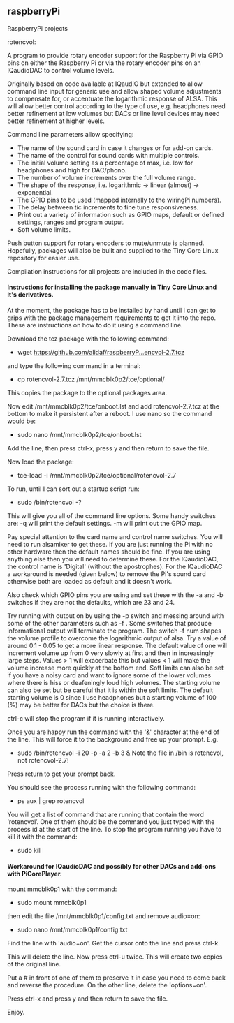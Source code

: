 ## raspberryPi
RaspberryPi projects

rotencvol:

A program to provide rotary encoder support for the Raspberry Pi via GPIO pins on either the Raspberry Pi 
or via the rotary encoder pins on an IQaudioDAC to control volume levels.

Originally based on code available at IQaudIO but extended to allow command line input for generic use and allow
shaped volume adjustments to compensate for, or accentuate the logarithmic response of ALSA. This will allow better 
control according to the type of use, e.g. headphones need better refinement at low volumes but DACs or line level 
devices may need better refinement at higher levels.

Command line parameters allow specifying:

* The name of the sound card in case it changes or for add-on cards.
* The name of the control for sound cards with multiple controls.
* The initial volume setting as a percentage of max, i.e. low for headphones and high for DAC/phono.
* The number of volume increments over the full volume range.
* The shape of the response, i.e. logarithmic -> linear (almost) -> exponential.
* The GPIO pins to be used (mapped internally to the wiringPi numbers).
* The delay between tic increments to fine tune responsiveness.
* Print out a variety of information such as GPIO maps, default or defined settings, ranges and program output.
* Soft volume limits.

Push button support for rotary encoders to mute/unmute is planned.
Hopefully, packages will also be built and supplied to the Tiny Core Linux repository for easier use.

Compilation instructions for all projects are included in the code files.

#### Instructions for installing the package manually in Tiny Core Linux and it's derivatives.

At the moment, the package has to be installed by hand until I can get to grips with the package management
requirements to get it into the repo. These are instructions on how to do it using a command line.

Download the tcz package with the following command:

* wget https://github.com/alidaf/raspberryP...encvol-2.7.tcz

and type the following command in a terminal:

* cp rotencvol-2.7.tcz /mnt/mmcblk0p2/tce/optional/

This copies the package to the optional packages area.

Now edit /mnt/mmcblk0p2/tce/onboot.lst and add rotencvol-2.7.tcz at the bottom to make it persistent after a reboot.
I use nano so the command would be:

* sudo nano /mnt/mmcblk0p2/tce/onboot.lst

Add the line, then press ctrl-x, press y and then return to save the file.

Now load the package:

* tce-load -i /mnt/mmcblk0p2/tce/optional/rotencvol-2.7

To run, until I can sort out a startup script run:

* sudo /bin/rotencvol -?

This will give you all of the command line options. Some handy switches are:
  -q will print the default settings. 
  -m will print out the GPIO map.

Pay special attention to the card name and control name switches. You will need to run alsamixer to get these. 
If you are just running the Pi with no other hardware then the default names should be fine. If you are using 
anything else then you will need to determine these. For the IQaudioDAC, the control name is 'Digital' 
(without the apostrophes). For the IQaudioDAC a workaround is needed (given below) to remove the Pi's sound card 
otherwise both are loaded as default and it doesn't work.

Also check which GPIO pins you are using and set these with the -a and -b switches if they are not the defaults, 
which are 23 and 24.

Try running with output on by using the -p switch and messing around with some of the other parameters such 
as -f <num>. Some switches that produce informational output will terminate the program. The switch -f num 
shapes the volume profile to overcome the logarithmic output of alsa. Try a value of around 0.1 - 0.05 to get a 
more linear response. The default value of one will increment volume up from 0 very slowly at first and then in 
increasingly large steps. Values > 1 will exacerbate this but values < 1 will make the volume increase more 
quickly at the bottom end. Soft limits can also be set if you have a noisy card and want to ignore some of the 
lower volumes where there is hiss or deafeningly loud high volumes. The starting volume can also be set but be 
careful that it is within the soft limits. The default starting volume is 0 since I use headphones but a starting 
volume of 100 (%) may be better for DACs but the choice is there.

ctrl-c will stop the program if it is running interactively.

Once you are happy run the command with the '&' character at the end of the line. This will force it to the 
background and free up your prompt. E.g.

* sudo /bin/rotencvol -i 20 -p -a 2 -b 3 &
  Note the file in /bin is rotencvol, not rotencvol-2.7!

Press return to get your prompt back.

You should see the process running with the following command:

* ps aux | grep rotencvol

You will get a list of command that are running that contain the word ‘rotencvol’. One of them should be the 
command you just typed with the process id at the start of the line. To stop the program running you have to kill 
it with the command:

* sudo kill <process id>

#### Workaround for IQaudioDAC and possibly for other DACs and add-ons with PiCorePlayer.

mount mmcblk0p1 with the command:

* sudo mount mmcblk0p1

then edit the file /mnt/mmcblk0p1/config.txt and remove audio=on:

* sudo nano /mnt/mmcblk0p1/config.txt

Find the line with 'audio=on'.
Get the cursor onto the line and press ctrl-k.

This will delete the line.
Now press ctrl-u twice.
This will create two copies of the original line.

Put a # in front of one of them to preserve it in case you need to come back and reverse the procedure.
On the other line, delete the 'options=on'.

Press ctrl-x and press y and then return to save the file.

Enjoy.
